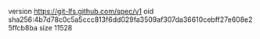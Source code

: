 version https://git-lfs.github.com/spec/v1
oid sha256:4b7d78c0c5a5ccc813f6dd029fa3509af307da36610cebff27e608e25ffcb8ba
size 11528
